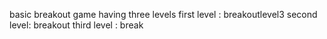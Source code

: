 basic breakout game having three levels
first level : breakoutlevel3
second level: breakout
third level : break
